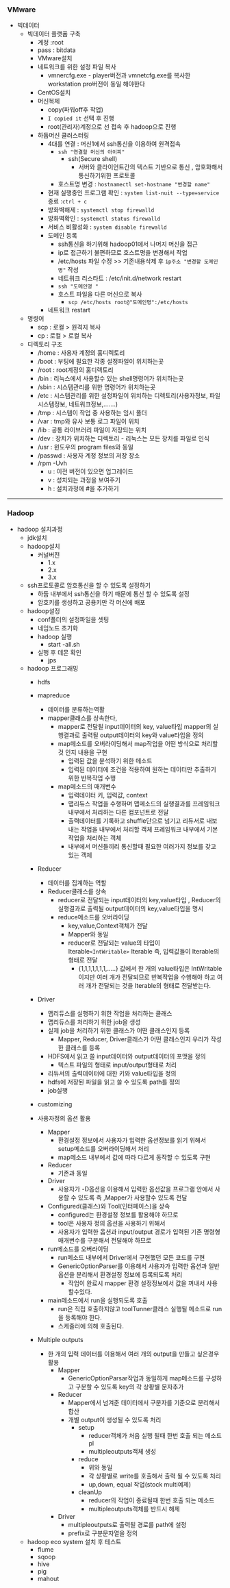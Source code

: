 ### VMware

- 빅데이터
  - 빅데이터 플랫폼 구축
    - 계정 :root 
    - pass : bitdata
    - VMware설치
    - 네트워크를 위한 설정 파일 복사
      - vmnercfg.exe - player버전과 vmnetcfg.exe를 복사한 workstation pro버전이 동일 해야한다
    - CentOS설치
    - 머신복제
      - copy(파워off후 작업)
      - `I copied it`   선택 후 진행
      - root(관리자)계정으로 선 접속 후 hadoop으로 진행
    - 하둡머신 클러스터링
      - 4대를 연결 : 머신1에서 ssh통신을 이용하여 원격접속
        - `ssh "연결할 머신의 아이피" `
          - ssh(Secure shell)
            - 서버와 클라이언트간의 텍스트 기반으로 통신 , 암호화해서 통신하기위한 프로토콜
        - 호스트명 변경 : `hostnamectl set-hostname "변경할 name"` 
      - 현재 실행중인 프로그램 확인 : `system list-nuit --type=service`     종료 :`ctrl + c`
      - 방화벽해제 : `systemctl stop firewalld`
      - 방화벽확인 : `systemctl status firewalld`
      - 서비스 비활성화 : `system disable firewalld`
      - 도메인 등록 
        - ssh통신을 하기위해 hadoop01에서 나머지 머신을 접근
        - ip로 접근하기 불편하므로 호스트명을 변경해서 작업
        - /etc/hosts 파일 수정 >> 기존내용삭제 후  `ip주소 "변경할 도메인명"` 작성
        - 네트워크 리스타트 : /etc/init.d/network restart
        - `ssh "도메인명 "`
        - 호스트 파일을 다른 머신으로 복사
          - `scp /etc/hosts root@"도메인명":/etc/hosts`
      - 네트워크 restart
  - 명령어
    - scp : 로컬  > 원격지 복사
    - cp : 로컬 > 로컬 복사
  - 디렉토리 구조
    - /home : 사용자 계정의 홈디렉토리
    - /boot : 부팅에 필요한 각종 설정파일이 위치하는곳
    - /root : root계정의 홈디렉토리
    - /bin : 리눅스에서 사용할수 있는 shell명령어가 위치하는곳
    - /sbin : 시스템관리를 위한  명령어가 위치하는곳
    - /etc : 시스템관리를 위한 설정파일이 위치하는 디렉토리(사용자정보, 파일시스템정보, 네트워크정보,.......)
    - /tmp : 시스템이 작업 중 사용하는 임시 폴더
    - /var : tmp와 유사 보통 로그 파일이 위치
    - /lib : 공통 라이브러리 파일이 저장되는 위치
    - /dev : 장치가 위치하는 디렉토리  - 리눅스는 모든 장치를 파일로 인식
    - /usr : 윈도우의 program files와 동일
    - /passwd : 사용자 계정 정보의 저장 장소
    - /rpm -Uvh 
      - u : 이전 버전이 있으면 업그레이드
      - v : 성치되는 과정을 보여주기
      - h : 설치과정에 #을 추가하기

----

### Hadoop

- hadoop 설치과정
  - jdk설치
  - hadoop설치
    - 커널버전
      - 1.x
      - 2.x
      - 3.x
  - ssh프로토콜로 암호통신을 할 수 있도록 설정하기
    - 하둡 내부에서 ssh통신을 하기 때문에 통신 할 수 있도록 설정
    - 암호키를 생성하고 공용키만 각 머신에 배포
  - hadoop설정
    - conf폴더의 설정파일을 셋팅
    - 네임노드 초기화
    - hadoop 실행
      - start -all.sh
    - 실행 후 데몬 확인
      - jps
  - hadoop 프로그래밍
    - hdfs
    - mapreduce
      - 데이터를 분류하는역활
      - mapper클래스를 상속한다,
        - mapper로 전달될 input데이터의 key, value타입 mapper의 실행결과로 출력될 output데이터의 key와 value타입을 정의
        - map메소드를 오버라이딩해서 map작업을 어떤 방식으로 처리할 것 인지 내용을 구현
          - 입력된 값을 분석하기 위한 메소드 
          - 입력된 데이터에 조건을 적용하여 원하는 데이터만 추출하기 위한 반복작업 수행
        - map메소드의  매개변수
          - 입력데이터 키, 입력값, context
          - 맵리듀스 작업을 수행하며 맵메소드의 실행결과를 프레임워크 내부에서 처리하는 다른 컴포넌트로 전달
          - 출력데이터를 기록하고 shuffle단으로 넘기고 리듀서로 내보내는 작업을 내부에서 처리할 객체 프레임워크 내부에서 기본작업을 처리하는 객체
          - 내부에서 머신들끼리 통신할때 필요한 여러가지 정보를 갖고 있는 객체
    - Reducer
      - 데이터를 집계하는 역할
      - Reducer클래스를 상속
        - reducer로 전달되는 input데이터의 key,value타입 , Reducer의 실행결과로 출력될 output데이터의  key,value타입을 명시
        - reduce메소드를 오버라이딩
          - key,value,Context객체가 전달
          - Mapper와 동일
          - reducer로 전달되는 value의 타입이 Iterable`<IntWritable>`  Iterable 즉, 입력값들이 Iterable의 형태로 전달
            -  {1,1,1,1,1,1,1,.....} 값에서 한 개의 value타입은 IntWritable이지만 여러 개가 전달되므로 반복작업을 수행해야 하고 여러 개가 전달되는 것을 Iterable의 형태로 전달받는다.
    - Driver
      - 맵리듀스를 실행하기 위한 작업을 처리하는 클래스
      -  맵리듀스를 처리하기 위한  job을 생성
      - 실제 job을 처리하기 위한 클래스가 어떤 클래스인지 등록
        - Mapper, Reducer, Driver클래스가 어떤 클래스인지 우리가 작성한 클래스를 등록
      - HDFS에서 읽고 쓸 input데이터와 output데이터의 포맷을 정의
        - 텍스트 파일의 형태로 input/output형태로 처리
      - 리듀서의 출력데이터에 대한 키와 value타입을 정의
      - hdfs에 저장된 파일을 읽고 쓸 수 있도록 path를 정의
      - job실행
    - customizing
    
    - 사용자정의 옵션 활용
      - Mapper 
        - 환경설정 정보에서 사용자가 입력한 옵션정보를 읽기 위해서 setup메소드를 오버라이딩해서 처리
        - map메소드 내부에서 값에 따라 다르게 동작할 수 있도록 구현
      - Reducer
        - 기존과 동일
      - Driver
        - 사용자가  -D옵션을 이용해서 입력한 옵션값을 프로그램 안에서 사용할 수 있도록 즉 ,Mapper가 사용할수 있도록 전달
      - Configured(클래스)와 Tool(인터페이스)을 상속
        - configured는 환경설정 정보를 활용해야 하므로
        - tool은 사용자 정의 옵션을 사용하기 위해서
        - 사용자가 입력한 옵션과 input/output 경로가 입력된 기존 명령형매개변수를 구분해서 전달해야 하므로
      - run메소드를 오버라이딩
        - run메소드 내부에서 Driver에서 구현했던 모든 코드를 구현
        - GenericOptionParser를 이용해서 사용자가 입력한 옵션과 일반옵션을 분리해서 환경설정 정보에 등록되도록 처리
          - 작업이 완료시 mapper 환경 설정정보에서 값을 꺼내서 사용할수있다.
      - main메소드에서 run을 실행되도록 호출
        - run은 직접 호출하지않고 toolTunner클래스 실행될 메소드로 run을 등록해야 한다.
        - 스케줄러에 의해 호출된다.
    
    - Multiple outputs
      - 한 개의 입력 데이터를 이용해서 여러 개의 output을 만들고 싶은경우 활용
        - Mapper 
          - GenericOptionParsar작업과 동일하게 map메소드를 구성하고 구분할 수 있도록 key의 각 상황별 문자추가
        - Reducer
          - Mapper에서 넘겨준 데이터에서 구분자를 기준으로 분리해서 합산
          - 개별 output이 생성될 수 있도록 처리
            - setup
              - reducer객체가 처음 실행 될때 한번 호출 되는 메소드pl
              - multipleoutputs객체 생성
            - reduce
              - 위와 동일
              - 각 상황별로 write를 호출해서 출력 될 수 있도록 처리
              - up,down, equal 작업(stock multi예제)
            - cleanUp
              - reducer의 작업이 종료될때 한번 호출 되는 메소드
              - multipleoutputs객체를 반드시 해제
        - Driver
          - multipleoutputs로 출력될 경로를 path에 설정
          - prefix로 구분문자열을 정의
  - hadoop eco system 설치 후 테스트
    - flume
    - sqoop
    - hive
    - pig
    - mahout
  
  
